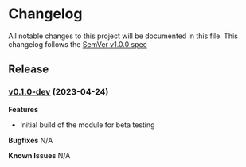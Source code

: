 # Changelog

All notable changes to this project will be documented in this file.
This changelog follows the [SemVer v1.0.0 spec](https://semver.org/spec/v1.0.0.html)

## Release

### [v0.1.0-dev](https://github.com/Brownserve-UK/Brownserve.PuppetModulePSTools/tree/v0.1.0-dev) (2023-04-24)

**Features**
- Initial build of the module for beta testing
  
**Bugfixes**
N/A

**Known Issues**
N/A